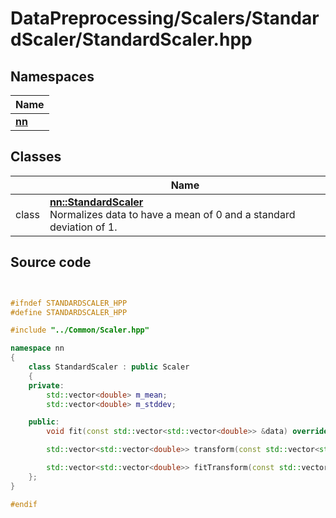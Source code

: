 # DataPreprocessing/Scalers/StandardScaler/StandardScaler.hpp



## Namespaces

| Name           |
| -------------- |
| **[nn](../Namespaces/namespacenn.md)**  |

## Classes

|                | Name           |
| -------------- | -------------- |
| class | **[nn::StandardScaler](../Classes/classnn_1_1_standard_scaler.md)** <br>Normalizes data to have a mean of 0 and a standard deviation of 1.  |




## Source code

```cpp


#ifndef STANDARDSCALER_HPP
#define STANDARDSCALER_HPP

#include "../Common/Scaler.hpp"

namespace nn
{
    class StandardScaler : public Scaler
    {
    private:
        std::vector<double> m_mean;   
        std::vector<double> m_stddev; 

    public:
        void fit(const std::vector<std::vector<double>> &data) override;

        std::vector<std::vector<double>> transform(const std::vector<std::vector<double>> &data) override;

        std::vector<std::vector<double>> fitTransform(const std::vector<std::vector<double>> &data) override;
    };
}

#endif
```
